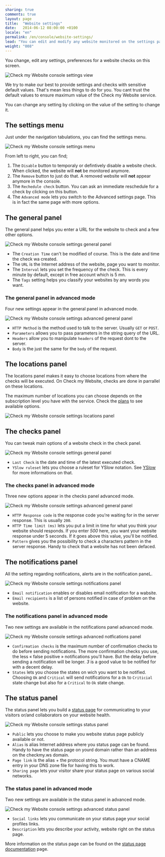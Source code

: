 ```yaml
---
sharing: true
comments: true
layout: page
title:  "Website settings"
date:   2014-06-12 08:00:00 +0100
locale: "en"
permalink: /en/console/website-settings/
lead: "You can edit and modify any website monitored on the settings page, both in basic and advanced mode."
weight: "008"
---
```


You change, edit any settings, preferences for a website checks on this screen.

![Check my Website console settings view](/assets/img/fullsize/en/console/website-settings/settings.png)

We try to make our best to provide settings and checks with sensitive default values. That's mean less things to do for you. You cant trust the default values to ensure maximum value of the Check my Website service.

You can change any setting by clicking on the value of the setting to change it.

## The settings menu

Just under the navigation tabulations, you can find the settings menu.

![Check my Website console settings menu](/assets/img/fullsize/en/console/website-settings/settings-menu.png)

From left to right, you can find;

1. The `Disable` button to temporaly or defintively disable a website check. When clicked, the website will **not** be monitored anymore.
2. The `Remove` button to just do that. A removed website will **not** appear anymore in the console.
3. The `Rechedule check` button. You can ask an immediate reschedule for a check by clicking on this button.
4. The `Advanced mode` lets you switch to the Advanced settings page. This is in fact the same page with more options.

## The general panel

The general panel helps you enter a URL for the website to check and a few other options.

![Check my Website console settings general panel](/assets/img/fullsize/en/console/website-settings/general.png)

- The `Creation Time` can't be modified of course. This is the date and time the check wa created.
- The `URL` is the Internet address of the website, page you want to monitor.
- The `Interval` lets you set the frequency of the check. This is every minute by default, except in free account which is 5 mn.
- The `Tags` setting helps you classify your websites by any words you want.

### The general panel in advanced mode

Four new settings appear in the general panel in advanced mode.

![Check my Website console settings advanced general panel](/assets/img/fullsize/en/console/website-settings/advanced-general.png)

- `HTTP Method` is the method used to talk to the server. Usually `GET` or `POST`.
- `Parameters` allows you to pass parameters in the string query of the URL.
- `Headers` allow you to manipulate `headers` of the request dont to the server.
- `Body` is the just the same for the `body` of the request.

## The locations panel

The locations panel makes it easy to choose locations from where the checks will be executed. On Check my Website, checks are done in parrallel on these locations.

The maximum number of locations you can choose depends on the subscription level you have with the service. Check the [plans](/http://www.checkmy.ws/en/pricing/) to see available options.

![Check my Website console settings locations panel](/assets/img/fullsize/en/console/website-settings/locations.png)

## The checks panel

You can tweak main options of a website check in the check panel.

![Check my Website console settings general panel](/assets/img/fullsize/en/console/website-settings/checks.png)

- `Last Check` is the date and time of the latest executed check.
- `YSlow ruleset` lets you choose a ruleset for YSlow notation. See [YSlow](/en/console/website-yslow/) for more informations on that.

### The checks panel in advanced mode

Three new options appear in the checks panel advanced mode.

![Check my Website console settings advanced general panel](/assets/img/fullsize/en/console/website-settings/advanced-checks.png)

- `HTTP Response code` is the response code you're waiting for in the server response. This is usually `200`.
- `HTTP Time limit (ms)` lets you put a limit in time for what you think your website should responds. If you enter *500* here, you want your website response under 5 seconds. If it goes above this value, you'll be notified. 
- `Pattern` gives you the possibility to check a characters pattern in the server response. Handy to check that a website has not been defaced.

## The notifications panel

All the setting regarding notifications, alerts are in the notification paneL.

![Check my Website console settings notifications panel](/assets/img/fullsize/en/console/website-settings/notifications.png)

- `Email notification` enables or disables email notification for a wabsite.
- `Email recipients` is a list of persons notified in case of problem on the website.

### The notifications panel in advanced mode

Two new settings are available in the notifications panel advanced mode.

![Check my Website console settings advanced notfications panel](/assets/img/fullsize/en/console/website-settings/advanced-notifications.png)

- `Confirmation checks` is the maximum number of confirmation checks to do before sending notifications. The more confirmation checks you use, the less « false positive » notifications you'll have. But the delay before sending a notification will be longer. *3* is a good value to be notified for with a decent delay.
- `States` lets you choose the states on wich you want to be notified. Choosing `Ok` and `Critical` will send notifications for a `Ok` to `Criticial` state change but also for a `Critical` to `Ok` state change. 

## The status panel

The status panel lets you build a [status page](/en/console/website-status-page/) for communicating to your visitors or/and collaborators on your website health.

![Check my Website console settings status panel](/assets/img/fullsize/en/console/website-settings/status.png)

- `Public` lets you choose to make you website status page publicly available or not.
- `Alias` is alias Internet address where you status page can be found. Handy to have the status page on yourd domain rather than an address on the checkmy.ws domain.
- `Page link` is the alias + the protocol string. You must have a CNAME entry in your DNS zone file for having this to work.
- `Sharing page` lets your visitor share your status page on various social networks.

### The status panel in advanced mode

Two new settings are available in the status panel in advanced mode.

![Check my Website console settings advanced status panel](/assets/img/fullsize/en/console/website-settings/advanced-status.png)

- `Social links` lets you communicate on your status page your social profiles links.
- `Description` lets you describe your activity, website right on the status page.

More information on the status page can be found on the [status page documentation](/en/console/website-status-page/) page.